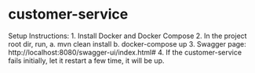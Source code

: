 # customer-service

Setup Instructions:
    1. Install Docker and Docker Compose
    2. In the project root dir, run, 
        a. mvn clean install 
        b. docker-compose up
    3. Swagger page: http://localhost:8080/swagger-ui/index.html#
    4. If the customer-service fails initially, let it restart a few time, it will be up.